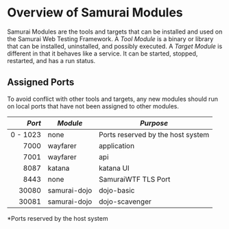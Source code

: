 # Overview of Samurai Modules

Samurai Modules are the tools and targets that can be installed and used on the Samurai Web Testing Framework. A *Tool Module* is a binary or library that can be installed, uninstalled, and possibly executed. A *Target Module* is different in that it behaves like a service. It can be started, stopped, restarted, and has a run status.

## Assigned Ports
To avoid conflict with other tools and targets, any new modules should run on local ports that have not been assigned to other modules.

|   *Port* | *Module*      | *Purpose*                         |
|---------:|---------------|-----------------------------------|
| 0 - 1023 | none          | Ports reserved by the host system |
|     7000 | wayfarer      | application                       |
|     7001 | wayfarer      | api                               |
|     8087 | katana        | katana UI                         |    
|     8443 | none          | SamuraiWTF TLS Port               |
|    30080 | samurai-dojo  | dojo-basic                        |
|    30081 | samurai-dojo  | dojo-scavenger                    |

*Ports reserved by the host system